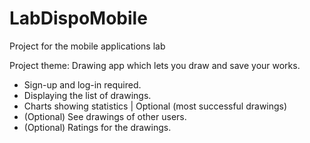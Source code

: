 # LabDispoMobile
Project for the mobile applications lab

Project theme:
Drawing app which lets you draw and save your works.

* Sign-up and log-in required.
* Displaying the list of drawings.
* Charts showing statistics | Optional (most successful drawings)
* (Optional) See drawings of other users.
* (Optional) Ratings for the drawings.
	
